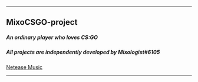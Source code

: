 ***
## MixoCSGO-project
##### An ordinary player who loves CS:GO
##### All projects are independently developed by Mixologist#6105
<a href="https://music.163.com/#/user/home?id=611297376" target="_blank">Netease Music</a>
***
